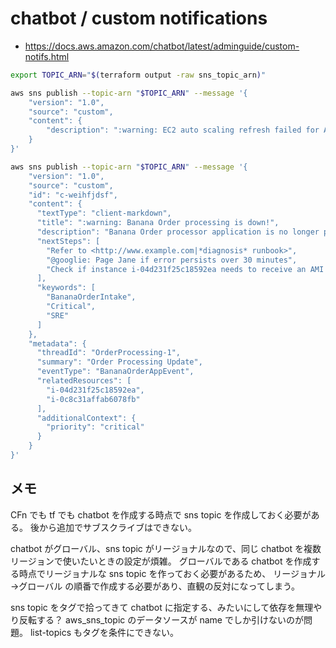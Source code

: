 # chatbot / custom notifications

- https://docs.aws.amazon.com/chatbot/latest/adminguide/custom-notifs.html

```sh
export TOPIC_ARN="$(terraform output -raw sns_topic_arn)"

aws sns publish --topic-arn "$TOPIC_ARN" --message '{
    "version": "1.0",
    "source": "custom",
    "content": {
        "description": ":warning: EC2 auto scaling refresh failed for ASG *OrderProcessorServiceASG*! \ncc: @SRE-Team"
    }
}'

aws sns publish --topic-arn "$TOPIC_ARN" --message '{
    "version": "1.0",
    "source": "custom",
    "id": "c-weihfjdsf",
    "content": {
      "textType": "client-markdown",
      "title": ":warning: Banana Order processing is down!",
      "description": "Banana Order processor application is no longer processing orders. OnCall team has beeen paged.",
      "nextSteps": [
        "Refer to <http://www.example.com|*diagnosis* runbook>",
        "@googlie: Page Jane if error persists over 30 minutes",
        "Check if instance i-04d231f25c18592ea needs to receive an AMI rehydration"
      ],
      "keywords": [
        "BananaOrderIntake",
        "Critical",
        "SRE"
      ]
    },
    "metadata": {
      "threadId": "OrderProcessing-1",
      "summary": "Order Processing Update",
      "eventType": "BananaOrderAppEvent",
      "relatedResources": [
        "i-04d231f25c18592ea",
        "i-0c8c31affab6078fb"
      ],
      "additionalContext": {
        "priority": "critical"
      }
    }
}'
```

## メモ

CFn でも tf でも chatbot を作成する時点で sns topic を作成しておく必要がある。
後から追加でサブスクライブはできない。

chatbot がグローバル、sns topic がリージョナルなので、同じ chatbot を複数リージョンで使いたいときの設定が煩雑。
グローバルである chatbot を作成する時点でリージョナルな sns topic を作っておく必要があるため、
リージョナル→グローバル の順番で作成する必要があり、直観の反対になってしまう。

sns topic をタグで拾ってきて chatbot に指定する、みたいにして依存を無理やり反転する？
aws_sns_topic のデータソースが name でしか引けないのが問題。
list-topics もタグを条件にできない。

